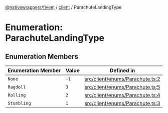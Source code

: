 [@nativewrappers/fivem](../../README.md) / [client](../README.md) / ParachuteLandingType

# Enumeration: ParachuteLandingType

## Enumeration Members

| Enumeration Member | Value | Defined in |
| ------ | ------ | ------ |
| `None` | `-1` | [src/client/enums/Parachute.ts:2](https://github.com/nativewrappers/fivem/blob/23974f37709c3a4a6a2e52877548e496df556c3f/src/client/enums/Parachute.ts#L2) |
| `Ragdoll` | `3` | [src/client/enums/Parachute.ts:5](https://github.com/nativewrappers/fivem/blob/23974f37709c3a4a6a2e52877548e496df556c3f/src/client/enums/Parachute.ts#L5) |
| `Rolling` | `2` | [src/client/enums/Parachute.ts:4](https://github.com/nativewrappers/fivem/blob/23974f37709c3a4a6a2e52877548e496df556c3f/src/client/enums/Parachute.ts#L4) |
| `Stumbling` | `1` | [src/client/enums/Parachute.ts:3](https://github.com/nativewrappers/fivem/blob/23974f37709c3a4a6a2e52877548e496df556c3f/src/client/enums/Parachute.ts#L3) |
